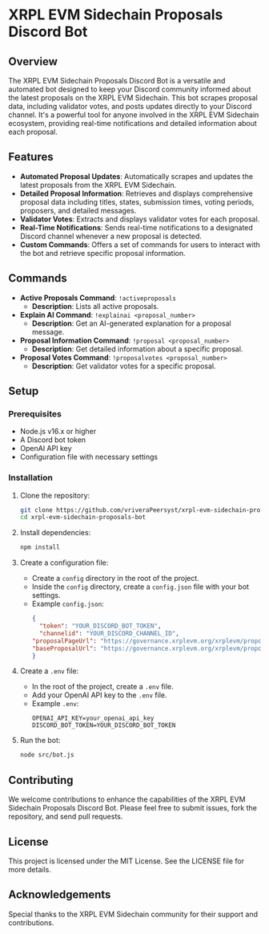 # XRPL EVM Sidechain Proposals Discord Bot

## Overview
The XRPL EVM Sidechain Proposals Discord Bot is a versatile and automated bot designed to keep your Discord community informed about the latest proposals on the XRPL EVM Sidechain. This bot scrapes proposal data, including validator votes, and posts updates directly to your Discord channel. It's a powerful tool for anyone involved in the XRPL EVM Sidechain ecosystem, providing real-time notifications and detailed information about each proposal.

## Features
- **Automated Proposal Updates**: Automatically scrapes and updates the latest proposals from the XRPL EVM Sidechain.
- **Detailed Proposal Information**: Retrieves and displays comprehensive proposal data including titles, states, submission times, voting periods, proposers, and detailed messages.
- **Validator Votes**: Extracts and displays validator votes for each proposal.
- **Real-Time Notifications**: Sends real-time notifications to a designated Discord channel whenever a new proposal is detected.
- **Custom Commands**: Offers a set of commands for users to interact with the bot and retrieve specific proposal information.

## Commands
- **Active Proposals Command**: `!activeproposals`
  - **Description**: Lists all active proposals.
- **Explain AI Command**: `!explainai <proposal_number>`
  - **Description**: Get an AI-generated explanation for a proposal message.
- **Proposal Information Command**: `!proposal <proposal_number>`
  - **Description**: Get detailed information about a specific proposal.
- **Proposal Votes Command**: `!proposalvotes <proposal_number>`
  - **Description**: Get validator votes for a specific proposal.

## Setup

### Prerequisites
- Node.js v16.x or higher
- A Discord bot token
- OpenAI API key
- Configuration file with necessary settings

### Installation

1. Clone the repository:
    ```bash
    git clone https://github.com/vriveraPeersyst/xrpl-evm-sidechain-proposals-bot.git
    cd xrpl-evm-sidechain-proposals-bot
    ```

2. Install dependencies:
    ```bash
    npm install
    ```

3. Create a configuration file:
    - Create a `config` directory in the root of the project.
    - Inside the `config` directory, create a `config.json` file with your bot settings.
    - Example `config.json`:
      ```json
      {
        "token": "YOUR_DISCORD_BOT_TOKEN",
        "channelid": "YOUR_DISCORD_CHANNEL_ID",
      "proposalPageUrl": "https://governance.xrplevm.org/xrplevm/proposals/36",
      "baseProposalUrl": "https://governance.xrplevm.org/xrplevm/proposals"
      }
      ```

4. Create a `.env` file:
    - In the root of the project, create a `.env` file.
    - Add your OpenAI API key to the `.env` file.
    - Example `.env`:
      ```plaintext
      OPENAI_API_KEY=your_openai_api_key
      DISCORD_BOT_TOKEN=YOUR_DISCORD_BOT_TOKEN
      ```

5. Run the bot:
    ```bash
    node src/bot.js
    ```

## Contributing
We welcome contributions to enhance the capabilities of the XRPL EVM Sidechain Proposals Discord Bot. Please feel free to submit issues, fork the repository, and send pull requests.

## License
This project is licensed under the MIT License. See the LICENSE file for more details.

## Acknowledgements
Special thanks to the XRPL EVM Sidechain community for their support and contributions.


